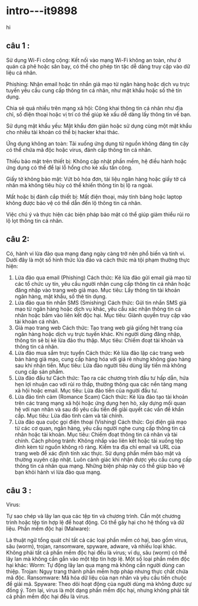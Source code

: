 # intro---it9898
hi
## câu 1 :
Sử dụng Wi-Fi công cộng: Kết nối vào mạng Wi-Fi không an toàn, như ở quán cà phê hoặc sân bay, có thể cho phép tin tặc dễ dàng truy cập vào dữ liệu cá nhân.

Phishing: Nhận email hoặc tin nhắn giả mạo từ ngân hàng hoặc dịch vụ trực tuyến yêu cầu cung cấp thông tin cá nhân, như mật khẩu hoặc số thẻ tín dụng.

Chia sẻ quá nhiều trên mạng xã hội: Công khai thông tin cá nhân như địa chỉ, số điện thoại hoặc vị trí có thể giúp kẻ xấu dễ dàng lấy thông tin về bạn.

Sử dụng mật khẩu yếu: Mật khẩu đơn giản hoặc sử dụng cùng một mật khẩu cho nhiều tài khoản có thể bị hacker khai thác.

Ứng dụng không an toàn: Tải xuống ứng dụng từ nguồn không đáng tin cậy có thể chứa mã độc hoặc virus, đánh cắp thông tin cá nhân.

Thiếu bảo mật trên thiết bị: Không cập nhật phần mềm, hệ điều hành hoặc ứng dụng có thể để lại lỗ hổng cho kẻ xấu tấn công.

Giấy tờ không bảo mật: Vứt bỏ hóa đơn, tài liệu ngân hàng hoặc giấy tờ cá nhân mà không tiêu hủy có thể khiến thông tin bị lộ ra ngoài.

Mất hoặc bị đánh cắp thiết bị: Mất điện thoại, máy tính bảng hoặc laptop không được bảo vệ có thể dẫn đến lộ thông tin cá nhân.

Việc chú ý và thực hiện các biện pháp bảo mật có thể giúp giảm thiểu rủi ro lộ lọt thông tin cá nhân.
## câu 2:
Có, hành vi lừa đảo qua mạng đang ngày càng trở nên phổ biến và tinh vi. Dưới đây là một số hình thức lừa đảo và cách thức mà tội phạm thường thực hiện:

1. Lừa đảo qua email (Phishing)
Cách thức: Kẻ lừa đảo gửi email giả mạo từ các tổ chức uy tín, yêu cầu người nhận cung cấp thông tin cá nhân hoặc đăng nhập vào trang web giả mạo.
Mục tiêu: Lấy thông tin tài khoản ngân hàng, mật khẩu, số thẻ tín dụng.
2. Lừa đảo qua tin nhắn SMS (Smishing)
Cách thức: Gửi tin nhắn SMS giả mạo từ ngân hàng hoặc dịch vụ khác, yêu cầu xác nhận thông tin cá nhân hoặc bấm vào liên kết độc hại.
Mục tiêu: Giành quyền truy cập vào tài khoản cá nhân.
3. Giả mạo trang web
Cách thức: Tạo trang web giả giống hệt trang của ngân hàng hoặc dịch vụ trực tuyến khác. Khi người dùng đăng nhập, thông tin sẽ bị kẻ lừa đảo thu thập.
Mục tiêu: Chiếm đoạt tài khoản và thông tin cá nhân.
4. Lừa đảo mua sắm trực tuyến
Cách thức: Kẻ lừa đảo lập các trang web bán hàng giả mạo, cung cấp hàng hóa với giá rẻ nhưng không giao hàng sau khi nhận tiền.
Mục tiêu: Lừa đảo người tiêu dùng lấy tiền mà không cung cấp sản phẩm.
5. Lừa đảo đầu tư
Cách thức: Tạo ra các chương trình đầu tư hấp dẫn, hứa hẹn lợi nhuận cao với rủi ro thấp, thường thông qua các nền tảng mạng xã hội hoặc email.
Mục tiêu: Lừa đảo tiền của người đầu tư.
6. Lừa đảo tình cảm (Romance Scam)
Cách thức: Kẻ lừa đảo tạo tài khoản trên các trang mạng xã hội hoặc ứng dụng hẹn hò, xây dựng mối quan hệ với nạn nhân và sau đó yêu cầu tiền để giải quyết các vấn đề khẩn cấp.
Mục tiêu: Lừa đảo tình cảm và tài chính.
7. Lừa đảo qua cuộc gọi điện thoại (Vishing)
Cách thức: Gọi điện giả mạo từ các cơ quan, ngân hàng, yêu cầu người nghe cung cấp thông tin cá nhân hoặc tài khoản.
Mục tiêu: Chiếm đoạt thông tin cá nhân và tài chính.
Cách phòng tránh:
Không nhấp vào liên kết hoặc tải xuống tệp đính kèm từ nguồn không rõ ràng.
Kiểm tra địa chỉ email và URL của trang web để xác định tính xác thực.
Sử dụng phần mềm bảo mật và thường xuyên cập nhật.
Luôn cảnh giác khi nhận được yêu cầu cung cấp thông tin cá nhân qua mạng.
Những biện pháp này có thể giúp bảo vệ bạn khỏi hành vi lừa đảo qua mạng.
## câu 3 :
Virus:

Tự sao chép và lây lan qua các tệp tin và chương trình.
Cần một chương trình hoặc tệp tin hợp lệ để hoạt động.
Có thể gây hại cho hệ thống và dữ liệu.
Phần mềm độc hại (Malware):

Là thuật ngữ tổng quát chỉ tất cả các loại phần mềm có hại, bao gồm virus, sâu (worm), trojan, ransomware, spyware, adware, và nhiều loại khác.
Không phải tất cả phần mềm độc hại đều là virus; ví dụ, sâu (worm) có thể lây lan mà không cần gắn vào một tệp tin hợp lệ.
Một số loại phần mềm độc hại khác:
Worm: Tự động lây lan qua mạng mà không cần người dùng can thiệp.
Trojan: Ngụy trang thành phần mềm hợp pháp nhưng thực chất chứa mã độc.
Ransomware: Mã hóa dữ liệu của nạn nhân và yêu cầu tiền chuộc để giải mã.
Spyware: Theo dõi hoạt động của người dùng mà không được sự đồng ý.
Tóm lại, virus là một dạng phần mềm độc hại, nhưng không phải tất cả phần mềm độc hại đều là virus.
